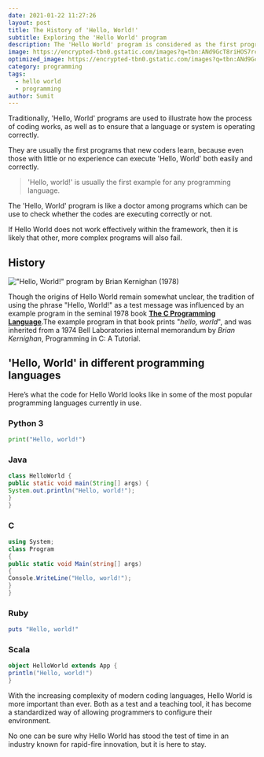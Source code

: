 ```yaml
---
date: 2021-01-22 11:27:26
layout: post
title: The History of 'Hello, World!'
subtitle: Exploring the 'Hello World' program
description: The 'Hello World' program is considered as the first program of anybody who starts learning to code.
image: https://encrypted-tbn0.gstatic.com/images?q=tbn:ANd9GcT8riHOS7rcLPVfrvlyUCWu_a2HQR3sMaOQGg&usqp=CAU
optimized_image: https://encrypted-tbn0.gstatic.com/images?q=tbn:ANd9GcT8riHOS7rcLPVfrvlyUCWu_a2HQR3sMaOQGg&usqp=CAU
category: programming
tags:
  - hello world
  - programming
author: Sumit
---
```


Traditionally, 'Hello, World' programs are used to illustrate how the process of coding works, as well as to ensure that a language or system is operating correctly.

They are usually the first programs that new coders learn, because even those with little or no experience can execute 'Hello, World' both easily and correctly.

>'Hello, world!' is usually the first example for any programming language.

The 'Hello, World' program is like a doctor among programs which can be use to check whether the codes are executing correctly or not.

If Hello World does not work effectively within the framework, then it is likely that other, more complex programs will also fail.

## History
!["Hello, World!" program by Brian Kernighan (1978)](https://upload.wikimedia.org/wikipedia/commons/thumb/2/21/Hello_World_Brian_Kernighan_1978.jpg/220px-Hello_World_Brian_Kernighan_1978.jpg)

Though the origins of Hello World remain somewhat unclear, the tradition of using the phrase "Hello, World!" as a test message was influenced by an example program in the seminal 1978 book <a href="https://archive.org/details/TheCProgrammingLanguageFirstEdition/page/n143/mode/2up">**The C Programming Language**</a>.The example program in that book prints "*hello, world*", and was inherited from a 1974 Bell Laboratories internal memorandum by *Brian Kernighan*, Programming in C: A Tutorial.

## 'Hello, World' in different programming languages

Here’s what the code for Hello World looks like in some of the most popular programming languages currently in use.

### Python 3
```python
print("Hello, world!")
```

### Java
```java
class HelloWorld {
public static void main(String[] args) {
System.out.println("Hello, world!");
}
}
```

### C #
```c#
using System;
class Program
{
public static void Main(string[] args)
{
Console.WriteLine("Hello, world!");
}
}
```

### Ruby
```ruby 
puts "Hello, world!"
```

### Scala
```scala 
object HelloWorld extends App {
println("Hello, world!")
}
```

With the increasing complexity of modern coding languages, Hello World is more important than ever. Both as a test and a teaching tool, it has become a standardized way of allowing programmers to configure their environment.

No one can be sure why Hello World has stood the test of time in an industry known for rapid-fire innovation, but it is here to stay.








